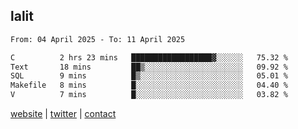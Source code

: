 ## lalit

<!--START_SECTION:waka-->

```txt
From: 04 April 2025 - To: 11 April 2025

C          2 hrs 23 mins   ██████████████████▓░░░░░░   75.32 %
Text       18 mins         ██▒░░░░░░░░░░░░░░░░░░░░░░   09.92 %
SQL        9 mins          █▒░░░░░░░░░░░░░░░░░░░░░░░   05.01 %
Makefile   8 mins          █░░░░░░░░░░░░░░░░░░░░░░░░   04.40 %
V          7 mins          █░░░░░░░░░░░░░░░░░░░░░░░░   03.82 %
```

<!--END_SECTION:waka-->

[website](https://lalit.sh) | [twitter](https://x.com/@lalitcodes) | [contact](https://lalit.sh/contact)
